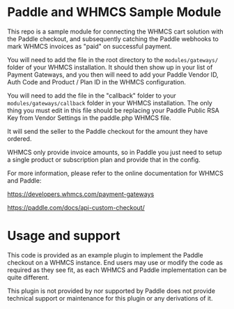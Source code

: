 # Paddle and WHMCS Sample Module
This repo is a sample module for connecting the WHMCS cart solution with the Paddle checkout, and subsequently catching the Paddle webhooks to mark WHMCS invoices as "paid" on successful payment.
 
You will need to add the file in the root directory to the `modules/gateways/` folder of your WHMCS installation. It should then show up in your list of Payment Gateways, and you then will need to add your Paddle Vendor ID, Auth Code and Product / Plan ID in the WHMCS configuration.

You will need to add the file in the "callback" folder to your `modules/gateways/callback` folder in your WHMCS installation. The only thing you must edit in this file should be replacing your Paddle Public RSA Key from Vendor Settings in the paddle.php WHMCS file.

It will send the seller to the Paddle checkout for the amount they have ordered.
 
WHMCS only provide invoice amounts, so in Paddle you just need to setup a single product or
subscription plan and provide that in the config.

For more information, please refer to the online documentation for WHMCS and Paddle:
 
https://developers.whmcs.com/payment-gateways

https://paddle.com/docs/api-custom-checkout/

# Usage and support
This code is provided as an example plugin to implement the Paddle checkout on a WHMCS instance. End users may use or modify the code as required as they see fit, as each WHMCS and Paddle implementation can be quite different.

This plugin is not provided by nor supported by Paddle does not provide technical support or maintenance for this plugin or any derivations of it.